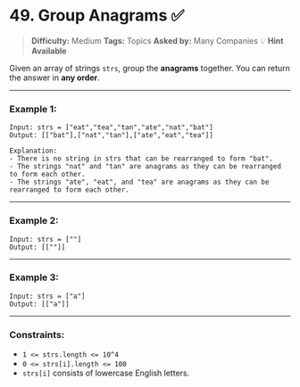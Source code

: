 # 49. Group Anagrams ✅

> **Difficulty:** Medium
> **Tags:** Topics
> **Asked by:** Many Companies
> 💡 **Hint Available**

Given an array of strings `strs`, group the **anagrams** together. You can return the answer in **any order**.

---

### Example 1:

```text
Input: strs = ["eat","tea","tan","ate","nat","bat"]
Output: [["bat"],["nat","tan"],["ate","eat","tea"]]

Explanation:
- There is no string in strs that can be rearranged to form "bat".
- The strings "nat" and "tan" are anagrams as they can be rearranged to form each other.
- The strings "ate", "eat", and "tea" are anagrams as they can be rearranged to form each other.
```

---

### Example 2:

```text
Input: strs = [""]
Output: [[""]]
```

---

### Example 3:

```text
Input: strs = ["a"]
Output: [["a"]]
```

---

### Constraints:

* `1 <= strs.length <= 10^4`
* `0 <= strs[i].length <= 100`
* `strs[i]` consists of lowercase English letters.
